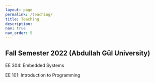 ```yaml
---
layout: page
permalink: /teaching/
title: Teaching
description: 
nav: true
nav_order: 5
---
```


## Fall Semester 2022 (Abdullah Gül University)


EE 304: Embedded Systems


EE 101: Introduction to Programming